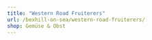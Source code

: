 ```yaml
---
title: "Western Road Fruiterers"
url: /bexhill-on-sea/western-road-fruiterers/
shop: Gemüse & Obst
---
```

